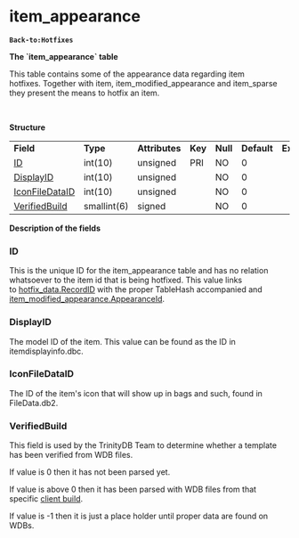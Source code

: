 # item\_appearance

**`Back-to:Hotfixes`**

**The \`item\_appearance\` table**

This table contains some of the appearance data regarding item hotfixes. Together with item, item\_modified\_appearance and item\_sparse they present the means to hotfix an item.

 

**Structure**

|                                                   |             |                |         |          |             |           |             |
|---------------------------------------------------|-------------|----------------|---------|----------|-------------|-----------|-------------|
| **Field**                                         | **Type**    | **Attributes** | **Key** | **Null** | **Default** | **Extra** | **Comment** |
| [ID](#item_appearance-ID)                         | int(10)     | unsigned       | PRI     | NO       | 0           |           |             |
| [DisplayID](#item_appearance-DisplayID)           | int(10)     | unsigned       |         | NO       | 0           |           |             |
| [IconFileDataID](#item_appearance-IconFileDataID) | int(10)     | unsigned       |         | NO       | 0           |           |             |
| [VerifiedBuild](#item_appearance-VerifiedBuild)   | smallint(6) | signed         |         | NO       | 0           |           |             |

**Description of the fields**

### **ID**

This is the unique ID for the item\_appearance table and has no relation whatsoever to the item id that is being hotfixed.
This value links to [hotfix\_data.RecordID](hotfix_data#hotfix_data-hotfix_data-RecordID) with the proper TableHash accompanied and [item\_modified\_appearance.AppearanceId](item_modified_appearance#item_modified_appearance-AppearanceID).

### DisplayID

The model ID of the item. This value can be found as the ID in itemdisplayinfo.dbc.

### IconFileDataID

The ID of the item's icon that will show up in bags and such, found in FileData.db2.

### VerifiedBuild

This field is used by the TrinityDB Team to determine whether a template has been verified from WDB files.

If value is 0 then it has not been parsed yet.

If value is above 0 then it has been parsed with WDB files from that specific [client build](http://collab.kpsn.org/pages/createpage.action?spaceKey=tc&title=realmlist_tc2&linkCreation=true&fromPageId=333456).

If value is -1 then it is just a place holder until proper data are found on WDBs.



